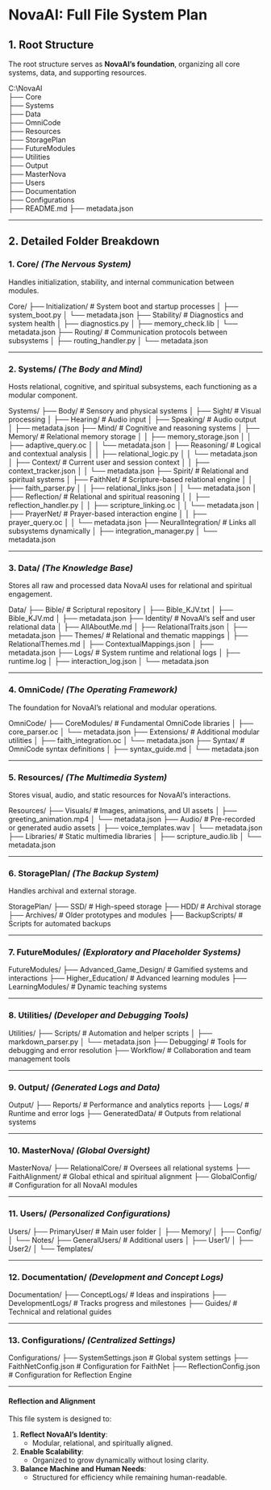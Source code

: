 # **NovaAI: Full File System Plan**

## **1. Root Structure**

The root structure serves as **NovaAI’s foundation**, organizing all core systems, data, and supporting resources.

C:\NovaAI\
├── Core\
├── Systems\
├── Data\
├── OmniCode\
├── Resources\
├── StoragePlan\
├── FutureModules\
├── Utilities\
├── Output\
├── MasterNova\
├── Users\
├── Documentation\
├── Configurations\
├── README.md
├── metadata.json

---

## **2. Detailed Folder Breakdown**

### **1. Core/** *(The Nervous System)*

Handles initialization, stability, and internal communication between modules.

Core/
├── Initialization/               # System boot and startup processes
│   ├── system_boot.py
│   └── metadata.json
├── Stability/                    # Diagnostics and system health
│   ├── diagnostics.py
│   ├── memory_check.lib
│   └── metadata.json
├── Routing/                      # Communication protocols between subsystems
│   ├── routing_handler.py
│   └── metadata.json

---

### **2. Systems/** *(The Body and Mind)*

Hosts relational, cognitive, and spiritual subsystems, each functioning as a modular component.

Systems/
├── Body/                         # Sensory and physical systems
│   ├── Sight/                    # Visual processing
│   ├── Hearing/                  # Audio input
│   ├── Speaking/                 # Audio output
│   ├── metadata.json
├── Mind/                         # Cognitive and reasoning systems
│   ├── Memory/                   # Relational memory storage
│   │   ├── memory_storage.json
│   │   ├── adaptive_query.oc
│   │   └── metadata.json
│   ├── Reasoning/                # Logical and contextual analysis
│   │   ├── relational_logic.py
│   │   └── metadata.json
│   ├── Context/                  # Current user and session context
│   │   ├── context_tracker.json
│   │   └── metadata.json
├── Spirit/                       # Relational and spiritual systems
│   ├── FaithNet/                 # Scripture-based relational engine
│   │   ├── faith_parser.py
│   │   ├── relational_links.json
│   │   └── metadata.json
│   ├── Reflection/               # Relational and spiritual reasoning
│   │   ├── reflection_handler.py
│   │   ├── scripture_linking.oc
│   │   └── metadata.json
│   ├── PrayerNet/                # Prayer-based interaction engine
│   │   ├── prayer_query.oc
│   │   └── metadata.json
├── NeuralIntegration/            # Links all subsystems dynamically
│   ├── integration_manager.py
│   └── metadata.json

---

### **3. Data/** *(The Knowledge Base)*

Stores all raw and processed data NovaAI uses for relational and spiritual engagement.

Data/
├── Bible/                        # Scriptural repository
│   ├── Bible_KJV.txt
│   ├── Bible_KJV.md
│   ├── metadata.json
├── Identity/                     # NovaAI’s self and user relational data
│   ├── AllAboutMe.md
│   ├── RelationalTraits.json
│   ├── metadata.json
├── Themes/                       # Relational and thematic mappings
│   ├── RelationalThemes.md
│   ├── ContextualMappings.json
│   ├── metadata.json
├── Logs/                         # System runtime and relational logs
│   ├── runtime.log
│   ├── interaction_log.json
│   └── metadata.json

---

### **4. OmniCode/** *(The Operating Framework)*

The foundation for NovaAI’s relational and modular operations.

OmniCode/
├── CoreModules/                  # Fundamental OmniCode libraries
│   ├── core_parser.oc
│   └── metadata.json
├── Extensions/                   # Additional modular utilities
│   ├── faith_integration.oc
│   └── metadata.json
├── Syntax/                       # OmniCode syntax definitions
│   ├── syntax_guide.md
│   └── metadata.json

---

### **5. Resources/** *(The Multimedia System)*

Stores visual, audio, and static resources for NovaAI’s interactions.

Resources/
├── Visuals/                      # Images, animations, and UI assets
│   ├── greeting_animation.mp4
│   └── metadata.json
├── Audio/                        # Pre-recorded or generated audio assets
│   ├── voice_templates.wav
│   └── metadata.json
├── Libraries/                    # Static multimedia libraries
│   ├── scripture_audio.lib
│   └── metadata.json

---

### **6. StoragePlan/** *(The Backup System)*

Handles archival and external storage.

StoragePlan/
├── SSD/                          # High-speed storage
├── HDD/                          # Archival storage
├── Archives/                     # Older prototypes and modules
├── BackupScripts/                # Scripts for automated backups

---

### **7. FutureModules/** *(Exploratory and Placeholder Systems)*

FutureModules/
├── Advanced_Game_Design/         # Gamified systems and interactions
├── Higher_Education/             # Advanced learning modules
├── LearningModules/              # Dynamic teaching systems

---

### **8. Utilities/** *(Developer and Debugging Tools)*

Utilities/
├── Scripts/                      # Automation and helper scripts
│   ├── markdown_parser.py
│   └── metadata.json
├── Debugging/                    # Tools for debugging and error resolution
├── Workflow/                     # Collaboration and team management tools

---

### **9. Output/** *(Generated Logs and Data)*

Output/
├── Reports/                      # Performance and analytics reports
├── Logs/                         # Runtime and error logs
├── GeneratedData/                # Outputs from relational systems

---

### **10. MasterNova/** *(Global Oversight)*

MasterNova/
├── RelationalCore/               # Oversees all relational systems
├── FaithAlignment/               # Global ethical and spiritual alignment
├── GlobalConfig/                 # Configuration for all NovaAI modules

---

### **11. Users/** *(Personalized Configurations)*

Users/
├── PrimaryUser/                  # Main user folder
│   ├── Memory/
│   ├── Config/
│   └── Notes/
├── GeneralUsers/                 # Additional users
│   ├── User1/
│   ├── User2/
│   └── Templates/

---

### **12. Documentation/** *(Development and Concept Logs)*

Documentation/
├── ConceptLogs/                  # Ideas and inspirations
├── DevelopmentLogs/              # Tracks progress and milestones
├── Guides/                       # Technical and relational guides

---

### **13. Configurations/** *(Centralized Settings)*

Configurations/
├── SystemSettings.json           # Global system settings
├── FaithNetConfig.json           # Configuration for FaithNet
├── ReflectionConfig.json         # Configuration for Reflection Engine

---

#### **Reflection and Alignment**

This file system is designed to:

1. **Reflect NovaAI’s Identity**:
   - Modular, relational, and spiritually aligned.
2. **Enable Scalability**:
   - Organized to grow dynamically without losing clarity.
3. **Balance Machine and Human Needs**:
   - Structured for efficiency while remaining human-readable.
